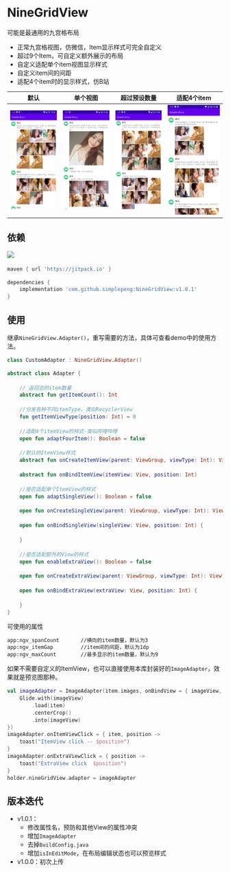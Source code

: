 # NineGridView

可能是最通用的九宫格布局

* 正常九宫格视图，仿微信，Item显示样式可完全自定义
* 超过9个Item，可自定义额外展示的布局
* 自定义适配单个item视图显示样式
* 自定义item间的间距
* 适配4个item时的显示样式，仿B站

| 默认                 | 单个视图             | 超过预设数量         | 适配4个item          |
| -------------------- | -------------------- | -------------------- | -------------------- |
| ![](files/img_1.jpg) | ![](files/img_2.jpg) | ![](files/img_3.jpg) | ![](files/img_4.jpg) |

## 依赖

[![](https://jitpack.io/v/simplepeng/NineGridView.svg)](https://jitpack.io/#simplepeng/NineGridView)

```groovy
maven { url 'https://jitpack.io' }
```

```groovy
dependencies {
    implementation 'com.github.simplepeng:NineGridView:v1.0.1'
}
```

## 使用

继承`NineGridView.Adapter()`，重写需要的方法，具体可查看demo中的使用方法。

```kotlin
class CustomAdapter : NineGridView.Adapter()
```

```kotlin
abstract class Adapter {

    // 返回总的item数量
    abstract fun getItemCount(): Int

    //分发各种不同itemType，类似RecyclerView
    fun getItemViewType(position: Int) = 0

    //适配4个itemView的样式-类似哔哩哔哩
    open fun adaptFourItem(): Boolean = false

    //默认的ItemView样式
    abstract fun onCreateItemView(parent: ViewGroup, viewType: Int): View

    abstract fun onBindItemView(itemView: View, position: Int)

    //是否适配单个ItemView的样式
    open fun adaptSingleView(): Boolean = false

    open fun onCreateSingleView(parent: ViewGroup, viewType: Int): View? = null

    open fun onBindSingleView(singleView: View, position: Int) {

    }

    //是否适配额外的View的样式
    open fun enableExtraView(): Boolean = false

    open fun onCreateExtraView(parent: ViewGroup, viewType: Int): View? = null

    open fun onBindExtraView(extraView: View, position: Int) {

    }
}
```

可使用的属性

```xml
app:ngv_spanCount		//横向的item数量，默认为3
app:ngv_itemGap			//item间的间距，默认为1dp
app:ngv_maxCount		//最多显示的item数量，默认为9
```

如果不需要自定义的ItemView，也可以直接使用本库封装好的`ImageAdapter`，效果就是预览图那种。

```kotlin
val imageAdapter = ImageAdapter(item.images, onBindView = { imageView, item, position ->
    Glide.with(imageView)
        .load(item)
        .centerCrop()
        .into(imageView)
})
imageAdapter.onItemViewClick = { item, position ->
    toast("ItemView click -- $position")
}
imageAdapter.onExtraViewClick = { position ->
    toast("ExtraView click  $position")
}
holder.nineGridView.adapter = imageAdapter
```

## 版本迭代

* v1.0.1：
  * 修改属性名，预防和其他View的属性冲突
  * 增加`ImageAdapter`
  * 去掉`BuildConfig.java`
  * 增加`isInEditMode`，在布局编辑状态也可以预览样式
* v1.0.0：初次上传

